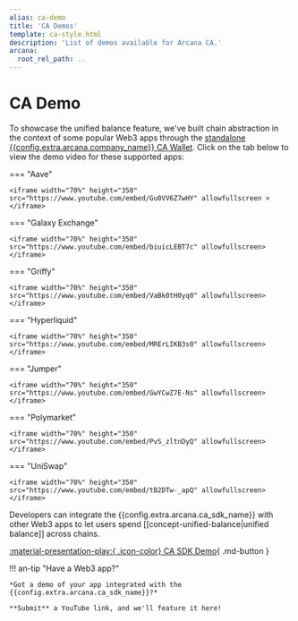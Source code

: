 ```yaml
---
alias: ca-demo
title: 'CA Demos'
template: ca-style.html
description: 'List of demos available for Arcana CA.'
arcana:
  root_rel_path: ..
---
```


# CA Demo

To showcase the unified balance feature, we've built chain abstraction in the context of some popular Web3 apps through the [standalone {{config.extra.arcana.company_name}} CA Wallet]({{config.extra.arcana.ca_wallet_download_url}}). Click on the tab below to view the demo video for these supported apps:

=== "Aave"

    <iframe width="70%" height="350" src="https://www.youtube.com/embed/Gu0VV6Z7wHY" allowfullscreen ></iframe>

=== "Galaxy Exchange"

    <iframe width="70%" height="350" src="https://www.youtube.com/embed/biuicLEBT7c" allowfullscreen></iframe>

=== "Griffy"

    <iframe width="70%" height="350" src="https://www.youtube.com/embed/VaBk0tH0yq0" allowfullscreen></iframe>

=== "Hyperliquid"

    <iframe width="70%" height="350" src="https://www.youtube.com/embed/MRErLIKB3s0" allowfullscreen></iframe>

=== "Jumper"

    <iframe width="70%" height="350" src="https://www.youtube.com/embed/GwYCwZ7E-Ns" allowfullscreen></iframe>

=== "Polymarket"

    <iframe width="70%" height="350" src="https://www.youtube.com/embed/PvS_zltnDyQ" allowfullscreen></iframe>

=== "UniSwap"

    <iframe width="70%" height="350" src="https://www.youtube.com/embed/tB2DTw-_apQ" allowfullscreen></iframe>


Developers can integrate the {{config.extra.arcana.ca_sdk_name}} with other Web3 apps to let users spend [[concept-unified-balance|unified balance]] across chains. 

[:material-presentation-play:{ .icon-color} CA SDK Demo](https://sdk.arcana.network){ .md-button }

!!! an-tip "Have a Web3 app?"

    *Got a demo of your app integrated with the {{config.extra.arcana.ca_sdk_name}}?*
        
    **Submit** a YouTube link, and we'll feature it here!